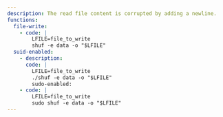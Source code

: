 ```yaml
---
description: The read file content is corrupted by adding a newline.
functions:
  file-write:
    - code: |
        LFILE=file_to_write
        shuf -e data -o "$LFILE"
  suid-enabled:
    - description:
      code: |
        LFILE=file_to_write
        ./shuf -e data -o "$LFILE"
        sudo-enabled:
    - code: |
        LFILE=file_to_write
        sudo shuf -e data -o "$LFILE"
---
```

